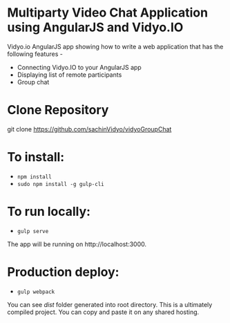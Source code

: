 # Multiparty Video Chat Application using AngularJS and Vidyo.IO

Vidyo.io AngularJS app showing how to write a web application that has the following features -
* Connecting Vidyo.IO to your AngularJS app
* Displaying list of remote participants
* Group chat

# Clone Repository

git clone https://github.com/sachinVidyo/vidyoGroupChat

# To install:

* `npm install`
* `sudo npm install -g gulp-cli`

# To run locally:
* `gulp serve`

The app will be running on http://localhost:3000.

# Production deploy:
* `gulp webpack`

You can see *dist* folder generated into root directory. This is a ultimately compiled project. You can copy and paste it on any shared hosting.
